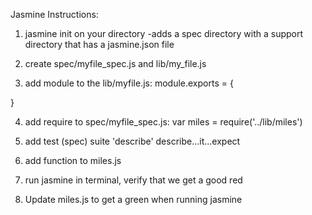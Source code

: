 Jasmine Instructions:

1. jasmine init on your directory
   -adds a spec directory with a support directory that has a jasmine.json file

2. create spec/myfile_spec.js and lib/my_file.js

3. add module to the lib/myfile.js:
  module.exports = {

  }

4. add require to spec/myfile_spec.js:
  var miles = require('../lib/miles')


5. add test (spec) suite 'describe'
  describe...it...expect

6. add function to miles.js

7. run jasmine in terminal, verify that we get a good red

8. Update miles.js to get a green when running jasmine
